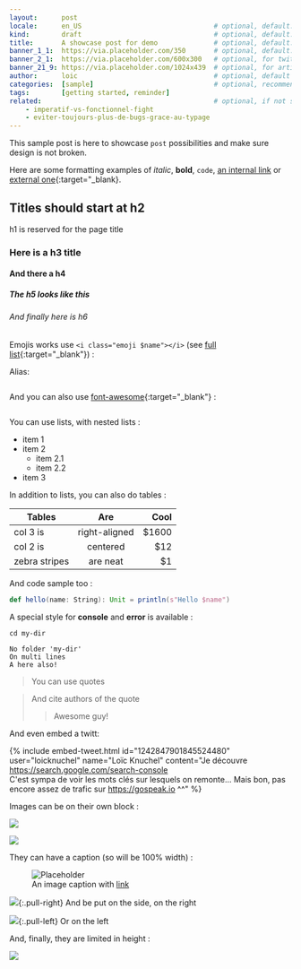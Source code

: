 ```yaml
---
layout:      post
locale:      en_US                                 # optional, default: en_US, values: en_US, fr_FR
kind:        draft                                 # optional, default: article, emoji in front of the article title
title:       A showcase post for demo              # optional, default: post file name
banner_1_1:  https://via.placeholder.com/350       # optional, default: /assets/img/default/blog_banner_1_1.jpg, for lists & twitter summary card
banner_2_1:  https://via.placeholder.com/600x300   # optional, for twitter summary_large_image card
banner_21_9: https://via.placeholder.com/1024x439  # optional, for article banner (no banner shown if not present)
author:      loic                                  # optional, default to loic (names in `_data/people.json`)
categories:  [sample]                              # optional, recommended one but can be multiple
tags:        [getting started, reminder]
related:                                           # optional, if not set jekyll will add some automatically
    - imperatif-vs-fonctionnel-fight
    - eviter-toujours-plus-de-bugs-grace-au-typage
---
```


This sample post is here to showcase `post` possibilities and make sure design is not broken.

Here are some formatting examples of *italic*, **bold**, `code`, [an internal link](#) or [external one](#){:target="_blank}.

## Titles should start at h2

h1 is reserved for the page title

### Here is a h3 title

#### And there a h4

##### The h5 looks like this

###### And finally here is h6

Emojis works use `<i class="emoji $name"></i>` (see [full list](https://unicode.org/emoji/charts/full-emoji-list.html){:target="_blank"}) :

Alias: <span style="font-size: 2em; line-height: 1.2;">
    <i class="emoji happy" title="happy" data-toggle="tooltip"></i>
    <i class="emoji laugh" title="laugh" data-toggle="tooltip"></i>
    <i class="emoji smile" title="smile" data-toggle="tooltip"></i>
    <i class="emoji wink" title="wink" data-toggle="tooltip"></i>
    <i class="emoji geek" title="geek" data-toggle="tooltip"></i>
    <i class="emoji sad" title="sad" data-toggle="tooltip"></i>
    <i class="emoji tech" title="tech" data-toggle="tooltip"></i>
    <i class="emoji startup" title="startup" data-toggle="tooltip"></i>
    <i class="emoji management" title="management" data-toggle="tooltip"></i>
    <i class="emoji announcement" title="announcement" data-toggle="tooltip"></i>
    <i class="emoji talk" title="talk" data-toggle="tooltip"></i>
    <i class="emoji mobile" title="mobile" data-toggle="tooltip"></i>
    <i class="emoji code" title="code" data-toggle="tooltip"></i>
    <i class="emoji idea" title="idea" data-toggle="tooltip"></i>
    <i class="emoji article" title="article" data-toggle="tooltip"></i>
    <i class="emoji draft" title="draft" data-toggle="tooltip"></i>
    <i class="emoji event" title="event" data-toggle="tooltip"></i>
    <i class="emoji experiment" title="experiment" data-toggle="tooltip"></i>
</span>

<p style="font-size: 2em; line-height: 1.2;">
    <i class="emoji grinning-face" title="grinning-face" data-toggle="tooltip"></i>
    <i class="emoji grinning-face-with-big-eyes" title="grinning-face-with-big-eyes" data-toggle="tooltip"></i>
    <i class="emoji grinning-face-with-smiling-eyes" title="grinning-face-with-smiling-eyes" data-toggle="tooltip"></i>
    <i class="emoji beaming-face-with-smiling-eyes" title="beaming-face-with-smiling-eyes" data-toggle="tooltip"></i>
    <i class="emoji grinning-squinting-face" title="grinning-squinting-face" data-toggle="tooltip"></i>
    <i class="emoji grinning-face-with-sweat" title="grinning-face-with-sweat" data-toggle="tooltip"></i>
    <i class="emoji rolling-on-the-floor-laughing" title="rolling-on-the-floor-laughing" data-toggle="tooltip"></i>
    <i class="emoji face-with-tears-of-joy" title="face-with-tears-of-joy" data-toggle="tooltip"></i>
    <i class="emoji slightly-smiling-face" title="slightly-smiling-face" data-toggle="tooltip"></i>
    <i class="emoji upside-down-face" title="upside-down-face" data-toggle="tooltip"></i>
    <i class="emoji winking-face" title="winking-face" data-toggle="tooltip"></i>
    <i class="emoji smiling-face-with-smiling-eyes" title="smiling-face-with-smiling-eyes" data-toggle="tooltip"></i>
    <i class="emoji smiling-face-with-halo" title="smiling-face-with-halo" data-toggle="tooltip"></i>
    <i class="emoji smiling-face-with-hearts" title="smiling-face-with-hearts" data-toggle="tooltip"></i>
    <i class="emoji smiling-face-with-heart-eyes" title="smiling-face-with-heart-eyes" data-toggle="tooltip"></i>
    <i class="emoji star-struck" title="star-struck" data-toggle="tooltip"></i>
    <i class="emoji face-blowing-a-kiss" title="face-blowing-a-kiss" data-toggle="tooltip"></i>
    <i class="emoji kissing-face" title="kissing-face" data-toggle="tooltip"></i>
    <i class="emoji smiling-face" title="smiling-face" data-toggle="tooltip"></i>
    <i class="emoji kissing-face-with-closed-eyes" title="kissing-face-with-closed-eyes" data-toggle="tooltip"></i>
    <i class="emoji kissing-face-with-smiling-eyes" title="kissing-face-with-smiling-eyes" data-toggle="tooltip"></i>
    <i class="emoji face-savoring-food" title="face-savoring-food" data-toggle="tooltip"></i>
    <i class="emoji face-with-tongue" title="face-with-tongue" data-toggle="tooltip"></i>
    <i class="emoji winking-face-with-tongue" title="winking-face-with-tongue" data-toggle="tooltip"></i>
    <i class="emoji zany-face" title="zany-face" data-toggle="tooltip"></i>
    <i class="emoji squinting-face-with-tongue" title="squinting-face-with-tongue" data-toggle="tooltip"></i>
    <i class="emoji money-mouth-face" title="money-mouth-face" data-toggle="tooltip"></i>
    <i class="emoji hugging-face" title="hugging-face" data-toggle="tooltip"></i>
    <i class="emoji face-with-hand-over-mouth" title="face-with-hand-over-mouth" data-toggle="tooltip"></i>
    <i class="emoji shushing-face" title="shushing-face" data-toggle="tooltip"></i>
    <i class="emoji thinking-face" title="thinking-face" data-toggle="tooltip"></i>
    <i class="emoji zipper-mouth-face" title="zipper-mouth-face" data-toggle="tooltip"></i>
    <i class="emoji face-with-raised-eyebrow" title="face-with-raised-eyebrow" data-toggle="tooltip"></i>
    <i class="emoji neutral-face" title="neutral-face" data-toggle="tooltip"></i>
    <i class="emoji expressionless-face" title="expressionless-face" data-toggle="tooltip"></i>
    <i class="emoji face-without-mouth" title="face-without-mouth" data-toggle="tooltip"></i>
    <i class="emoji smirking-face" title="smirking-face" data-toggle="tooltip"></i>
    <i class="emoji unamused-face" title="unamused-face" data-toggle="tooltip"></i>
    <i class="emoji face-with-rolling-eyes" title="face-with-rolling-eyes" data-toggle="tooltip"></i>
    <i class="emoji grimacing-face" title="grimacing-face" data-toggle="tooltip"></i>
    <i class="emoji lying-face" title="lying-face" data-toggle="tooltip"></i>
    <i class="emoji sleeping-face" title="sleeping-face" data-toggle="tooltip"></i>
    <i class="emoji face-with-medical-mask" title="face-with-medical-mask" data-toggle="tooltip"></i>
    <i class="emoji nauseated-face" title="nauseated-face" data-toggle="tooltip"></i>
    <i class="emoji face-vomiting" title="face-vomiting" data-toggle="tooltip"></i>
    <i class="emoji partying-face" title="partying-face" data-toggle="tooltip"></i>
    <i class="emoji smiling-face-with-sunglasses" title="smiling-face-with-sunglasses" data-toggle="tooltip"></i>
    <i class="emoji nerd-face" title="nerd-face" data-toggle="tooltip"></i>
    <i class="emoji slightly-frowning-face" title="slightly-frowning-face" data-toggle="tooltip"></i>
    <i class="emoji face-with-open-mouth" title="face-with-open-mouth" data-toggle="tooltip"></i>
    <i class="emoji sad-but-relieved-face" title="sad-but-relieved-face" data-toggle="tooltip"></i>
    <i class="emoji crying-face" title="crying-face" data-toggle="tooltip"></i>
    <i class="emoji loudly-crying-face" title="loudly-crying-face" data-toggle="tooltip"></i>
    <i class="emoji face-screaming-in-fear" title="face-screaming-in-fear" data-toggle="tooltip"></i>
    <i class="emoji face-with-steam-from-nose" title="face-with-steam-from-nose" data-toggle="tooltip"></i>
    <i class="emoji pouting-face" title="pouting-face" data-toggle="tooltip"></i>
    <i class="emoji angry-face" title="angry-face" data-toggle="tooltip"></i>
    <i class="emoji face-with-symbols-on-mouth" title="face-with-symbols-on-mouth" data-toggle="tooltip"></i>
    <i class="emoji smiling-face-with-horns" title="smiling-face-with-horns" data-toggle="tooltip"></i>
    <i class="emoji skull" title="skull" data-toggle="tooltip"></i>
    <i class="emoji pile-of-poo" title="pile-of-poo" data-toggle="tooltip"></i>
    <i class="emoji ghost" title="ghost" data-toggle="tooltip"></i>
    <i class="emoji see-no-evil-monkey" title="see-no-evil-monkey" data-toggle="tooltip"></i>
    <i class="emoji hear-no-evil-monkey" title="hear-no-evil-monkey" data-toggle="tooltip"></i>
    <i class="emoji speak-no-evil-monkey" title="speak-no-evil-monkey" data-toggle="tooltip"></i>
    <i class="emoji two-hearts" title="two-hearts" data-toggle="tooltip"></i>
    <i class="emoji red-heart" title="red-heart" data-toggle="tooltip"></i>
    <i class="emoji yellow-heart" title="yellow-heart" data-toggle="tooltip"></i>
    <i class="emoji purple-heart" title="purple-heart" data-toggle="tooltip"></i>
    <i class="emoji black-heart" title="black-heart" data-toggle="tooltip"></i>
    <i class="emoji white-heart" title="white-heart" data-toggle="tooltip"></i>
    <i class="emoji hundred-points" title="hundred-points" data-toggle="tooltip"></i>
    <i class="emoji collision" title="collision" data-toggle="tooltip"></i>
    <i class="emoji bomb" title="bomb" data-toggle="tooltip"></i>
    <i class="emoji speech-balloon" title="speech-balloon" data-toggle="tooltip"></i>
    <i class="emoji left-speech-bubble" title="left-speech-bubble" data-toggle="tooltip"></i>
    <i class="emoji right-anger-bubble" title="right-anger-bubble" data-toggle="tooltip"></i>
    <i class="emoji thought-balloon" title="thought-balloon" data-toggle="tooltip"></i>
    <i class="emoji zzz" title="zzz" data-toggle="tooltip"></i>
    <i class="emoji ok-hand" title="ok-hand" data-toggle="tooltip"></i>
    <i class="emoji victory-hand" title="victory-hand" data-toggle="tooltip"></i>
    <i class="emoji crossed-fingers" title="crossed-fingers" data-toggle="tooltip"></i>
    <i class="emoji sign-of-the-horns" title="sign-of-the-horns" data-toggle="tooltip"></i>
    <i class="emoji thumbs-up" title="thumbs-up" data-toggle="tooltip"></i>
    <i class="emoji thumbs-down" title="thumbs-down" data-toggle="tooltip"></i>
    <i class="emoji raised-fist" title="raised-fist" data-toggle="tooltip"></i>
    <i class="emoji handshake" title="handshake" data-toggle="tooltip"></i>
    <i class="emoji folded-hands" title="folded-hands" data-toggle="tooltip"></i>
    <i class="emoji flexed-biceps" title="flexed-biceps" data-toggle="tooltip"></i>
    <i class="emoji man-raising-hand" title="man-raising-hand" data-toggle="tooltip"></i>
    <i class="emoji woman-raising-hand" title="woman-raising-hand" data-toggle="tooltip"></i>
    <i class="emoji man-facepalming" title="man-facepalming" data-toggle="tooltip"></i>
    <i class="emoji woman-facepalming" title="woman-facepalming" data-toggle="tooltip"></i>
    <i class="emoji man-student" title="man-student" data-toggle="tooltip"></i>
    <i class="emoji woman-student" title="woman-student" data-toggle="tooltip"></i>
    <i class="emoji man-teacher" title="man-teacher" data-toggle="tooltip"></i>
    <i class="emoji woman-teacher" title="woman-teacher" data-toggle="tooltip"></i>
    <i class="emoji man-office-worker" title="man-office-worker" data-toggle="tooltip"></i>
    <i class="emoji woman-office-worker" title="woman-office-worker" data-toggle="tooltip"></i>
    <i class="emoji man-scientist" title="man-scientist" data-toggle="tooltip"></i>
    <i class="emoji woman-scientist" title="woman-scientist" data-toggle="tooltip"></i>
    <i class="emoji man-technologist" title="man-technologist" data-toggle="tooltip"></i>
    <i class="emoji woman-technologist" title="woman-technologist" data-toggle="tooltip"></i>
    <i class="emoji man-singer" title="man-singer" data-toggle="tooltip"></i>
    <i class="emoji woman-singer" title="woman-singer" data-toggle="tooltip"></i>
    <i class="emoji man-superhero" title="man-superhero" data-toggle="tooltip"></i>
    <i class="emoji woman-superhero" title="woman-superhero" data-toggle="tooltip"></i>
    <i class="emoji man-supervillain" title="man-supervillain" data-toggle="tooltip"></i>
    <i class="emoji woman-supervillain" title="woman-supervillain" data-toggle="tooltip"></i>
    <i class="emoji speaking-head" title="speaking-head" data-toggle="tooltip"></i>
    <i class="emoji pizza" title="pizza" data-toggle="tooltip"></i>
    <i class="emoji popcorn" title="popcorn" data-toggle="tooltip"></i>
    <i class="emoji cookie" title="cookie" data-toggle="tooltip"></i>
    <i class="emoji beer-mug" title="beer-mug" data-toggle="tooltip"></i>
    <i class="emoji clinking-beer-mugs" title="clinking-beer-mugs" data-toggle="tooltip"></i>
    <i class="emoji police-car-light" title="police-car-light" data-toggle="tooltip"></i>
    <i class="emoji rocket" title="rocket" data-toggle="tooltip"></i>
    <i class="emoji hourglass-done" title="hourglass-done" data-toggle="tooltip"></i>
    <i class="emoji hourglass-not-done" title="hourglass-not-done" data-toggle="tooltip"></i>
    <i class="emoji star" title="star" data-toggle="tooltip"></i>
    <i class="emoji glowing-star" title="glowing-star" data-toggle="tooltip"></i>
    <i class="emoji high-voltage" title="high-voltage" data-toggle="tooltip"></i>
    <i class="emoji fire" title="fire" data-toggle="tooltip"></i>
    <i class="emoji sparkles" title="sparkles" data-toggle="tooltip"></i>
    <i class="emoji party-popper" title="party-popper" data-toggle="tooltip"></i>
    <i class="emoji wrapped-gift" title="wrapped-gift" data-toggle="tooltip"></i>
    <i class="emoji admission-tickets" title="admission-tickets" data-toggle="tooltip"></i>
    <i class="emoji ticket" title="ticket" data-toggle="tooltip"></i>
    <i class="emoji military-medal" title="military-medal" data-toggle="tooltip"></i>
    <i class="emoji trophy" title="trophy" data-toggle="tooltip"></i>
    <i class="emoji sports-medal" title="sports-medal" data-toggle="tooltip"></i>
    <i class="emoji first-place-medal" title="first-place-medal" data-toggle="tooltip"></i>
    <i class="emoji second-place-medal" title="second-place-medal" data-toggle="tooltip"></i>
    <i class="emoji third-place-medal" title="third-place-medal" data-toggle="tooltip"></i>
    <i class="emoji direct-hit" title="direct-hit" data-toggle="tooltip"></i>
    <i class="emoji slot-machine" title="slot-machine" data-toggle="tooltip"></i>
    <i class="emoji game-die" title="game-die" data-toggle="tooltip"></i>
    <i class="emoji heart-suit" title="heart-suit" data-toggle="tooltip"></i>
    <i class="emoji gem-stone" title="gem-stone" data-toggle="tooltip"></i>
    <i class="emoji loudspeaker" title="loudspeaker" data-toggle="tooltip"></i>
    <i class="emoji megaphone" title="megaphone" data-toggle="tooltip"></i>
    <i class="emoji bell" title="bell" data-toggle="tooltip"></i>
    <i class="emoji studio-microphone" title="studio-microphone" data-toggle="tooltip"></i>
    <i class="emoji microphone" title="microphone" data-toggle="tooltip"></i>
    <i class="emoji headphone" title="headphone" data-toggle="tooltip"></i>
    <i class="emoji mobile-phone" title="mobile-phone" data-toggle="tooltip"></i>
    <i class="emoji laptop" title="laptop" data-toggle="tooltip"></i>
    <i class="emoji desktop-computer" title="desktop-computer" data-toggle="tooltip"></i>
    <i class="emoji keyboard" title="keyboard" data-toggle="tooltip"></i>
    <i class="emoji floppy-disk" title="floppy-disk" data-toggle="tooltip"></i>
    <i class="emoji magnifying-glass-tilted-left" title="magnifying-glass-tilted-left" data-toggle="tooltip"></i>
    <i class="emoji light-bulb" title="light-bulb" data-toggle="tooltip"></i>
    <i class="emoji closed-book" title="closed-book" data-toggle="tooltip"></i>
    <i class="emoji open-book" title="open-book" data-toggle="tooltip"></i>
    <i class="emoji green-book" title="green-book" data-toggle="tooltip"></i>
    <i class="emoji blue-book" title="blue-book" data-toggle="tooltip"></i>
    <i class="emoji orange-book" title="orange-book" data-toggle="tooltip"></i>
    <i class="emoji books" title="books" data-toggle="tooltip"></i>
    <i class="emoji page-with-curl" title="page-with-curl" data-toggle="tooltip"></i>
    <i class="emoji bookmark" title="bookmark" data-toggle="tooltip"></i>
    <i class="emoji label" title="label" data-toggle="tooltip"></i>
    <i class="emoji money-bag" title="money-bag" data-toggle="tooltip"></i>
    <i class="emoji dollar-banknote" title="dollar-banknote" data-toggle="tooltip"></i>
    <i class="emoji euro-banknote" title="euro-banknote" data-toggle="tooltip"></i>
    <i class="emoji envelope" title="envelope" data-toggle="tooltip"></i>
    <i class="emoji memo" title="memo" data-toggle="tooltip"></i>
    <i class="emoji calendar" title="calendar" data-toggle="tooltip"></i>
    <i class="emoji tear-off-calendar" title="tear-off-calendar" data-toggle="tooltip"></i>
    <i class="emoji spiral-calendar" title="spiral-calendar" data-toggle="tooltip"></i>
    <i class="emoji chart-increasing" title="chart-increasing" data-toggle="tooltip"></i>
    <i class="emoji chart-decreasing" title="chart-decreasing" data-toggle="tooltip"></i>
    <i class="emoji bar-chart" title="bar-chart" data-toggle="tooltip"></i>
    <i class="emoji locked" title="locked" data-toggle="tooltip"></i>
    <i class="emoji unlocked" title="unlocked" data-toggle="tooltip"></i>
    <i class="emoji key" title="key" data-toggle="tooltip"></i>
    <i class="emoji shield" title="shield" data-toggle="tooltip"></i>
    <i class="emoji link" title="link" data-toggle="tooltip"></i>
    <i class="emoji test-tube" title="test-tube" data-toggle="tooltip"></i>
    <i class="emoji warning" title="warning" data-toggle="tooltip"></i>
    <i class="emoji double-exclamation-mark" title="double-exclamation-mark" data-toggle="tooltip"></i>
    <i class="emoji check-mark" title="check-mark" data-toggle="tooltip"></i>
    <i class="emoji cross-mark" title="cross-mark" data-toggle="tooltip"></i>
    <i class="emoji part-alternation-mark" title="part-alternation-mark" data-toggle="tooltip"></i>
</p>

And you can also use [font-awesome](https://fontawesome.com/icons?m=free){:target="_blank"} :

<p style="font-size: 2em; line-height: 1.2;">
    <i class="fas fa-address-book" title="fas fa-address-book" data-toggle="tooltip"></i>
    <i class="fas fa-address-card" title="fas fa-address-card" data-toggle="tooltip"></i>
    <i class="fas fa-at" title="fas fa-at" data-toggle="tooltip"></i>
    <i class="fas fa-bell" title="fas fa-bell" data-toggle="tooltip"></i>
    <i class="fas fa-bolt" title="fas fa-bolt" data-toggle="tooltip"></i>
    <i class="fas fa-book" title="fas fa-book" data-toggle="tooltip"></i>
    <i class="fas fa-book-reader" title="fas fa-book-reader" data-toggle="tooltip"></i>
    <i class="fas fa-bookmark" title="fas fa-bookmark" data-toggle="tooltip"></i>
    <i class="fas fa-bug" title="fas fa-bug" data-toggle="tooltip"></i>
    <i class="fas fa-bullhorn" title="fas fa-bullhorn" data-toggle="tooltip"></i>
    <i class="fas fa-bullseye" title="fas fa-bullseye" data-toggle="tooltip"></i>
    <i class="fas fa-calendar-day" title="fas fa-calendar-day" data-toggle="tooltip"></i>
    <i class="fas fa-chalkboard-teacher" title="fas fa-chalkboard-teacher" data-toggle="tooltip"></i>
    <i class="fas fa-check" title="fas fa-check" data-toggle="tooltip"></i>
    <i class="fas fa-chart-pie" title="fas fa-chart-pie" data-toggle="tooltip"></i>
    <i class="fas fa-code" title="fas fa-code" data-toggle="tooltip"></i>
    <i class="fas fa-code-branch" title="fas fa-code-branch" data-toggle="tooltip"></i>
    <i class="fas fa-comment" title="fas fa-comment" data-toggle="tooltip"></i>
    <i class="fab fa-dev" title="fab fa-dev" data-toggle="tooltip"></i>
    <i class="fas fa-exclamation-triangle" title="fas fa-exclamation-triangle" data-toggle="tooltip"></i>
    <i class="fas fa-eye" title="fas fa-eye" data-toggle="tooltip"></i>
    <i class="fas fa-flag" title="fas fa-flag" data-toggle="tooltip"></i>
    <i class="fas fa-gem" title="fas fa-gem" data-toggle="tooltip"></i>
    <i class="fas fa-gift" title="fas fa-gift" data-toggle="tooltip"></i>
    <i class="fas fa-hashtag" title="fas fa-hashtag" data-toggle="tooltip"></i>
    <i class="fas fa-heart" title="fas fa-heart" data-toggle="tooltip"></i>
    <i class="fas fa-id-badge" title="fas fa-id-badge" data-toggle="tooltip"></i>
    <i class="fas fa-info-circle" title="fas fa-info-circle" data-toggle="tooltip"></i>
    <i class="fas fa-laptop-code" title="fas fa-laptop-code" data-toggle="tooltip"></i>
    <i class="fas fa-layer-group" title="fas fa-layer-group" data-toggle="tooltip"></i>
    <i class="fas fa-lightbulb" title="fas fa-lightbulb" data-toggle="tooltip"></i>
    <i class="fas fa-magic" title="fas fa-magic" data-toggle="tooltip"></i>
    <i class="fas fa-map-marked-alt" title="fas fa-map-marked-alt" data-toggle="tooltip"></i>
    <i class="fas fa-medal" title="fas fa-medal" data-toggle="tooltip"></i>
    <i class="fas fa-microphone" title="fas fa-microphone" data-toggle="tooltip"></i>
    <i class="fas fa-play" title="fas fa-play" data-toggle="tooltip"></i>
    <i class="fas fa-portrait" title="fas fa-portrait" data-toggle="tooltip"></i>
    <i class="fas fa-poo" title="fas fa-poo" data-toggle="tooltip"></i>
    <i class="fas fa-poll" title="fas fa-poll" data-toggle="tooltip"></i>
    <i class="fas fa-question-circle" title="fas fa-question-circle" data-toggle="tooltip"></i>
    <i class="fas fa-quote-right" title="fas fa-quote-right" data-toggle="tooltip"></i>
    <i class="fas fa-signature" title="fas fa-signature" data-toggle="tooltip"></i>
    <i class="fas fa-star" title="fas fa-star" data-toggle="tooltip"></i>
    <i class="fas fa-tag" title="fas fa-tag" data-toggle="tooltip"></i>
    <i class="fas fa-terminal" title="fas fa-terminal" data-toggle="tooltip"></i>
    <i class="fas fa-thumbs-up" title="fas fa-thumbs-up" data-toggle="tooltip"></i>
    <i class="fas fa-tint" title="fas fa-tint" data-toggle="tooltip"></i>
    <i class="fas fa-trophy" title="fas fa-trophy" data-toggle="tooltip"></i>
    <i class="fas fa-user-circle" title="fas fa-user-circle" data-toggle="tooltip"></i>
    <i class="fas fa-video" title="fas fa-video" data-toggle="tooltip"></i>
    <i class="fab fa-youtube" title="fab fa-youtube" data-toggle="tooltip"></i>
</p>

You can use lists, with nested lists :

- item 1
- item 2
    - item 2.1
    - item 2.2
- item 3

In addition to lists, you can also do tables :

| Tables        | Are           | Cool  |
| ------------- |:-------------:| -----:|
| col 3 is      | right-aligned | $1600 |
| col 2 is      | centered      |   $12 |
| zebra stripes | are neat      |    $1 |

And code sample too :

```scala
def hello(name: String): Unit = println(s"Hello $name")
```

A special style for **console** and **error** is available :

```console
cd my-dir
```

```error
No folder 'my-dir'
On multi lines
A here also!
```

> You can use quotes

> And cite authors of the quote
>> Awesome guy!

And even embed a twitt:

{% include embed-tweet.html id="1242847901845524480" user="loicknuchel" name="Loïc Knuchel" content="Je découvre https://search.google.com/search-console<br>C'est sympa de voir les mots clés sur lesquels on remonte... Mais bon, pas encore assez de trafic sur https://gospeak.io ^^" %}

Images can be on their own block :

![](https://via.placeholder.com/1024x200)

![](https://via.placeholder.com/300x150)

They can have a caption (so will be 100% width) :

<figure>
  <img src="https://via.placeholder.com/300x50" alt="Placeholder">
  <figcaption>An image caption with <a href="#">link</a></figcaption>
</figure>

![](https://via.placeholder.com/150x50){:.pull-right}
And be put on the side, on the right

![](https://via.placeholder.com/150x50){:.pull-left}
Or on the left

And, finally, they are limited in height :

![](https://via.placeholder.com/300x1500)
